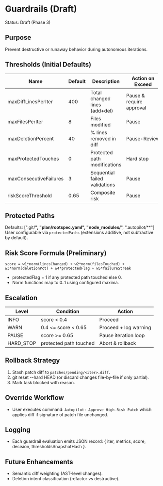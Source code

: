 # Guardrails (Draft)
Status: Draft (Phase 3)

## Purpose
Prevent destructive or runaway behavior during autonomous iterations.

## Thresholds (Initial Defaults)
Name | Default | Description | Action on Exceed
---- | ------- | ----------- | ----------------
maxDiffLinesPerIter | 400 | Total changed lines (add+del) | Pause & require approval
maxFilesPerIter | 8 | Files modified | Pause
maxDeletionPercent | 40 | % lines removed in diff | Pause+Review
maxProtectedTouches | 0 | Protected path modifications | Hard stop
maxConsecutiveFailures | 3 | Sequential failed validations | Pause
riskScoreThreshold | 0.65 | Composite risk | Pause

## Protected Paths
Defaults: [".git/**", "plan/rootspec.yaml", "node_modules/**", ".autopilot/**"]
User configurable via `protectedPaths` (extensions additive, not subtractive by default).

## Risk Score Formula (Preliminary)
```
score = w1*norm(linesChanged) + w2*norm(filesTouched) + w3*norm(deletionPct) + w4*protectedFlag + w5*failureStreak
```
- protectedFlag = 1 if any protected path touched else 0.
- Norm functions map to 0..1 using configured maxima.

## Escalation
Level | Condition | Action
----- | --------- | ------
INFO | score < 0.4 | Proceed
WARN | 0.4 <= score < 0.65 | Proceed + log warning
PAUSE | score >= 0.65 | Pause iteration loop
HARD_STOP | protected path touched | Abort & rollback

## Rollback Strategy
1. Stash patch diff to `patches/pending/<iter>.diff`.
2. git reset --hard HEAD (or discard changes file-by-file if only partial).
3. Mark task blocked with reason.

## Override Workflow
- User executes command: `Autopilot: Approve High-Risk Patch` which applies diff if signature of patch file unchanged.

## Logging
- Each guardrail evaluation emits JSON record: { iter, metrics, score, decision, thresholdsSnapshotHash }.

## Future Enhancements
- Semantic diff weighting (AST-level changes).
- Deletion intent classification (refactor vs destructive).
